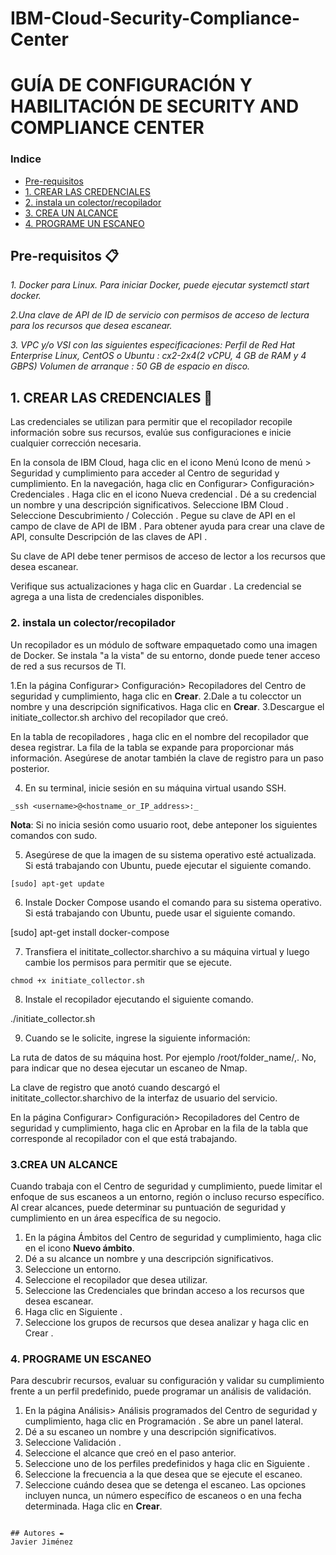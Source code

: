 # IBM-Cloud-Security-Compliance-Center

# GUÍA DE CONFIGURACIÓN Y HABILITACIÓN DE SECURITY AND COMPLIANCE CENTER


### Indice
- [Pre-requisitos](#Pre-requisitos-)
- [1. CREAR LAS CREDENCIALES](#1.-CREAR-LAS-CREDENCIALES-)
- [2. instala un colector/recopilador](#2.-instala-un-colector/recopilador-)
- [3. CREA UN ALCANCE](#3.-CREA-UN-ALCANCE-)
- [4. PROGRAME UN ESCANEO](#4.-PROGRAME-UN-ESCANEO-)

## Pre-requisitos 📋

_1. Docker para Linux. Para iniciar Docker, puede ejecutar systemctl start docker._

_2.Una clave de API de ID de servicio con permisos de acceso de lectura para los recursos que desea escanear._

_3. VPC y/o VSI con las siguientes especificaciones:
Perfil de Red Hat Enterprise Linux, CentOS o Ubuntu : cx2-2x4(2 vCPU, 4 GB de RAM y 4 GBPS)
Volumen de arranque : 50 GB de espacio en disco._


## 1. CREAR LAS CREDENCIALES 🚀

Las credenciales se utilizan para permitir que el recopilador recopile información sobre sus recursos, evalúe sus configuraciones e inicie cualquier corrección necesaria.

En la consola de IBM Cloud, haga clic en el icono Menú Icono de menú > Seguridad y cumplimiento para acceder al Centro de seguridad y cumplimiento.
En la navegación, haga clic en Configurar> Configuración> Credenciales .
Haga clic en el icono Nueva credencial .
Dé a su credencial un nombre y una descripción significativos.
Seleccione IBM Cloud .
Seleccione Descubrimiento / Colección .
Pegue su clave de API en el campo de clave de API de IBM . Para obtener ayuda para crear una clave de API, consulte Descripción de las claves de API .

Su clave de API debe tener permisos de acceso de lector a los recursos que desea escanear.

Verifique sus actualizaciones y haga clic en Guardar . La credencial se agrega a una lista de credenciales disponibles.

### 2. instala un colector/recopilador
Un recopilador es un módulo de software empaquetado como una imagen de Docker. Se instala "a la vista" de su entorno, donde puede tener acceso de red a sus recursos de TI. 

   1.En la página Configurar> Configuración> Recopiladores del Centro de seguridad y cumplimiento, haga clic en **Crear**.
   2.Dale a tu colecctor un nombre y una descripción significativos. Haga clic en **Crear**.
   3.Descargue el initiate_collector.sh archivo del recopilador que creó.

En la tabla de recopiladores , haga clic en el nombre del recopilador que desea registrar. La fila de la tabla se expande para proporcionar más información. Asegúrese de anotar también la clave de registro para un paso posterior.

   4. En su terminal, inicie sesión en su máquina virtual usando SSH.
```
_ssh <username>@<hostname_or_IP_address>:_

```

**Nota**: Si no inicia sesión como usuario root, debe anteponer los siguientes comandos con sudo.

  5. Asegúrese de que la imagen de su sistema operativo esté actualizada. Si está trabajando con Ubuntu, puede ejecutar el siguiente comando.

```
[sudo] apt-get update
```
 6. Instale Docker Compose usando el comando para su sistema operativo. Si está trabajando con Ubuntu, puede usar el siguiente comando.


[sudo] apt-get install docker-compose

7. Transfiera el inititate_collector.sharchivo a su máquina virtual y luego cambie los permisos para permitir que se ejecute.

```
chmod +x initiate_collector.sh
```
8. Instale el recopilador ejecutando el siguiente comando.


./initiate_collector.sh

9. Cuando se le solicite, ingrese la siguiente información:

La ruta de datos de su máquina host. Por ejemplo /root/folder_name/,.
No, para indicar que no desea ejecutar un escaneo de Nmap.

La clave de registro que anotó cuando descargó el inititate_collector.sharchivo de la interfaz de usuario del servicio.

En la página Configurar> Configuración> Recopiladores del Centro de seguridad y cumplimiento, haga clic en Aprobar en la fila de la tabla que corresponde al recopilador con el que está trabajando.

### 3.CREA UN ALCANCE

Cuando trabaja con el Centro de seguridad y cumplimiento, puede limitar el enfoque de sus escaneos a un entorno, región o incluso recurso específico. Al crear alcances, puede determinar su puntuación de seguridad y cumplimiento en un área específica de su negocio.

1. En la página Ámbitos del Centro de seguridad y cumplimiento, haga clic en el icono **Nuevo ámbito**.
2. Dé a su alcance un nombre y una descripción significativos.
3. Seleccione un entorno.
4. Seleccione el recopilador que desea utilizar.
5. Seleccione las Credenciales que brindan acceso a los recursos que desea escanear.
6. Haga clic en Siguiente .
7. Seleccione los grupos de recursos que desea analizar y haga clic en Crear .

### 4. PROGRAME UN ESCANEO

Para descubrir recursos, evaluar su configuración y validar su cumplimiento frente a un perfil predefinido, puede programar un análisis de validación.

1. En la página Análisis> Análisis programados del Centro de seguridad y cumplimiento, haga clic en Programación . Se abre un panel lateral.
2. Dé a su escaneo un nombre y una descripción significativos.
3. Seleccione Validación .
4. Seleccione el alcance que creó en el paso anterior.
5. Seleccione uno de los perfiles predefinidos y haga clic en Siguiente .
6. Seleccione la frecuencia a la que desea que se ejecute el escaneo.
7. Seleccione cuándo desea que se detenga el escaneo. Las opciones incluyen nunca, un número específico de escaneos o en una fecha determinada.
Haga clic en **Crear**.
```

## Autores ✒️
Javier Jiménez
